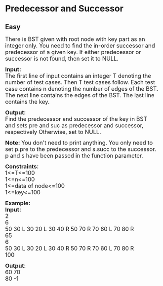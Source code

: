 # Predecessor and Successor
##  Easy 
<div class="problem-statement">
                <p></p><p><span style="font-size:18px">There is BST given with root node with key part as an integer only.&nbsp;You need to find the in-order successor and predecessor of a given key.&nbsp;If either predecessor or successor is not found, then set it to NULL.</span></p>

<p><span style="font-size:18px"><strong>Input:</strong><br>
The first line of input contains an integer T denoting the number of test cases. Then T test cases follow. Each test case contains n denoting the number of edges of the BST. The next line contains the edges of the BST. The last line contains the key.</span></p>

<p><span style="font-size:18px"><strong>Output:</strong><br>
Find the&nbsp;predecessor and successor of the&nbsp;key in BST and&nbsp;sets pre and suc as predecessor and successor, respectively Otherwise, set to NULL.</span></p>

<p><span style="font-size:18px"><strong>Note:&nbsp;</strong>You don't need to print anything. You only need to set p.pre to the predecessor and s.succ to the&nbsp;successor. p and s have been passed in the function parameter.</span></p>

<p><span style="font-size:18px"><strong>Constraints:</strong><br>
1&lt;=T&lt;=100<br>
1&lt;=n&lt;=100<br>
1&lt;=data of node&lt;=100<br>
1&lt;=key&lt;=100</span></p>

<p><span style="font-size:18px"><strong>Example:<br>
Input:</strong><br>
2<br>
6<br>
50 30 L 30 20 L 30 40 R 50 70 R 70 60 L 70 80 R<br>
65<br>
6<br>
50 30 L 30 20 L 30 40 R 50 70 R 70 60 L 70 80 R<br>
100</span></p>

<p><span style="font-size:18px"><strong>Output:</strong><br>
60 70<br>
80 -1</span><br>
&nbsp;</p>
 <p></p>
            </div>